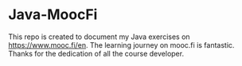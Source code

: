 # Java-MoocFi

This repo is created to document my Java exercises on https://www.mooc.fi/en. The learning journey on mooc.fi is fantastic. Thanks for the dedication of all the course developer.
